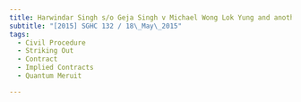 ```yaml
---
title: Harwindar Singh s/o Geja Singh v Michael Wong Lok Yung and another 
subtitle: "[2015] SGHC 132 / 18\_May\_2015"
tags:
  - Civil Procedure
  - Striking Out
  - Contract
  - Implied Contracts
  - Quantum Meruit

---
```


